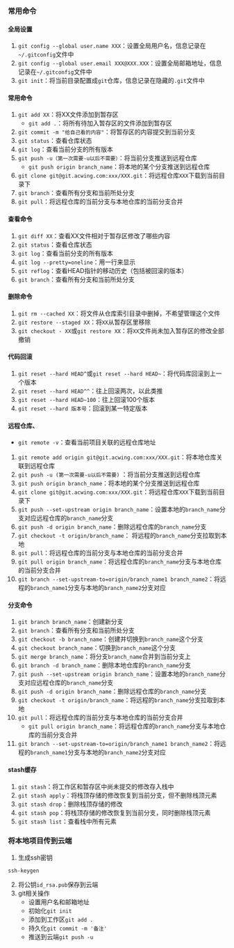 ### 常用命令

#### 全局设置

1. `git config --global user.name XXX`：设置全局用户名，信息记录在`~/.gitconfig`文件中
2. `git config --global user.email XXX@XXX.XXX`：设置全局邮箱地址，信息记录在`~/.gitconfig`文件中
3. `git init`：将当前目录配置成`git`仓库，信息记录在隐藏的`.git`文件中

#### 常用命令

1. `git add XX`：将XX文件添加到暂存区
   - `git add .`：将所有待加入暂存区的文件添加到暂存区
2. `git commit -m "给自己看的内容"`：将暂存区的内容提交到当前分支
3. `git status`：查看仓库状态
4. `git log`：查看当前分支的所有版本
5. `git push -u（第一次需要-u以后不需要）`：将当前分支推送到远程仓库
   - `git push origin branch_name`：将本地的某个分支推送到远程仓库
6. `git clone git@git.acwing.com:xxx/XXX.git`：将远程仓库`XXX`下载到当前目录下
7. `git branch`：查看所有分支和当前所处分支
8. `git pull`：将远程仓库的当前分支与本地仓库的当前分支合并

#### 查看命令

1. `git diff XX`：查看XX文件相对于暂存区修改了哪些内容
2. `git status`：查看仓库状态
3. `git log`：查看当前分支的所有版本
4. `git log --pretty=oneline`：用一行来显示
5. `git reflog`：查看HEAD指针的移动历史（包括被回滚的版本）
6. `git branch`：查看所有分支和当前所处分支

#### 删除命令

1. `git rm --cached XX`：将文件从仓库索引目录中删掉，不希望管理这个文件
2. `git restore --staged XX`：将`XX`从暂存区里移除
3. `git checkout - XX`或`git restore XX`：将`XX`文件尚未加入暂存区的修改全部撤销

#### 代码回滚

1. `git reset --hard HEAD^`或`git reset --hard HEAD~`：将代码库回滚到上一个版本
2. `git reset --hard HEAD^^`：往上回滚两次，以此类推
3. `git reset --hard HEAD~100`：往上回滚100个版本
4. `git reset --hard 版本号`：回滚到某一特定版本

#### 远程仓库、

- `git remote -v`：查看当前项目关联的远程仓库地址

1. `git remote add origin git@git.acwing.com:xxx/XXX.git`：将本地仓库关联到远程仓库
2. `git push -u (第一次需要-u以后不需要)` ：将当前分支推送到远程仓库
3. `git push origin branch_name`：将本地的某个分支推送到远程仓库
4. `git clone git@git.acwing.com:xxx/XXX.git`：将远程仓库`XXX`下载到当前目录下
5. `git push --set-upstream origin branch_name`：设置本地的`branch_name`分支对应远程仓库的`branch_name`分支
6. `git push -d origin branch_name`：删除远程仓库的`branch_name`分支
7. `git checkout -t origin/branch_name`： 将远程的`branch_name`分支拉取到本地
8. `git pull`：将远程仓库的当前分支与本地仓库的当前分支合并
9. `git pull origin branch_name`：将远程仓库的`branch_name`分支与本地仓库的当前分支合并
10. `git branch --set-upstream-to=origin/branch_name1 branch_name2`：将远程的`branch_name1`分支与本地的`branch_name2`分支对应

#### 分支命令

1. `git branch branch_name`：创建新分支
2. `git branch`：查看所有分支和当前所处分支
3. `git checkout -b branch_name`：创建并切换到`branch_name`这个分支
4. `git checkout branch_name`：切换到`branch_name`这个分支
5. `git merge branch_name`：将分支`branch_name`合并到当前分支上
6. `git branch -d branch_name`：删除本地仓库的`branch_name`分支
7. `git push --set-upstream origin branch_name`：设置本地的`branch_name`分支对应远程仓库的`branch_name`分支
8. `git push -d origin branch_name`：删除远程仓库的`branch_name`分支
9. `git checkout -t origin/branch_name`：将远程的`branch_name`分支拉取到本地
10. `git pull`：将远程仓库的当前分支与本地仓库的当前分支合并
    - `git pull origin branch_name`：将远程仓库的`branch_name`分支与本地仓库的当前分支合并
11. `git branch --set-upstream-to=origin/branch_name1 branch_name2`：将远程的`branch_name1`分支与本地的`branch_name2`分支对应

#### stash缓存

1. `git stash`：将工作区和暂存区中尚未提交的修改存入栈中
2. `git stash apply`：将栈顶存储的修改恢复到当前分支，但不删除栈顶元素
3. `git stash drop`：删除栈顶存储的修改
4. `git stash pop`：将栈顶存储的修改恢复到当前分支，同时删除栈顶元素
5. `git stash list`：查看栈中所有元素



### 将本地项目传到云端

1. 生成ssh密钥

```shell
ssh-keygen
```

2. 将公钥`id_rsa.pub`保存到云端
3. git相关操作
   - 设置用户名和邮箱地址
   - 初始化`git init`
   - 添加到工作区`git add .`
   - 持久化`git commit -m '备注'`
   - 推送到云端`git push -u `
